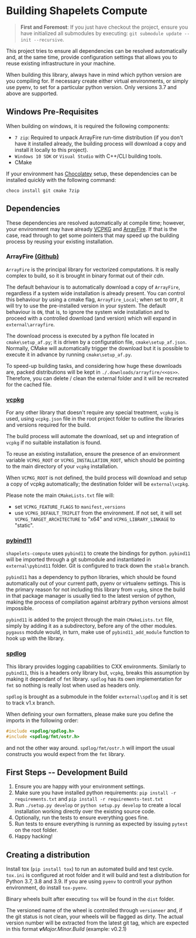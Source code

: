 # Building Shapelets Compute

> **First and Foremost**: If you just have checkout the project, ensure you have initialized all submodules by executing: ```git submodule update --init --recursive```.

This project tries to ensure all dependencies can be resolved automatically and, at the same time, provide configuration settings that allows you to reuse existing infrastructure in your machine.

When building this library, always have in mind which python version are you compiling for.  If necessary create either virtual environments, or simply use pyenv, to set for a particular python version.  Only versions 3.7 and above are supported.

## Windows Pre-Requisites
When building on windows, it is required the following components:

- `7 zip`: Required to unpack ArrayFire run-time distribution (if you don't have it installed already, the building process will download a copy and install it locally to this project).  
- `Windows 10 SDK` or `Visual Studio` with C++/CLI building tools.  
- CMake

If your environment has [Chocolatey](https://chocolatey.org/) setup, these dependencies can be installed quickly with the following command:

``` 
choco install git cmake 7zip
```

## Dependencies

These dependencies are resolved automatically at compile time; however, your environment may have already [VCPKG](https://github.com/microsoft/vcpkg) and [ArrayFire](https://arrayfire.com/).  If that is the case, read through to get some pointers that may speed up the building process by reusing your existing installation.

### ArrayFire [(Github)](https://github.com/arrayfire/arrayfire)
`ArrayFire` is the principal library for vectorized computations.  It is really complex to build, so it is brought in binary format out of their _cdn_.

The default behaviour is to automatically download a copy of `ArrayFire`, regardless if a system wide installation is already present.  You can control this behaviour by using a cmake flag, `ArrayFire_Local`; when set to `OFF`, it will try to use the pre-installed version in your system.  The default behaviour is `ON`, that is, to ignore the system wide installation and to proceed with a controlled download (and version) which will expand in `external\arrayfire`.

The download process is executed by a python file located in `cmake\setup_af.py`; it is driven by a configuration file, `cmake\setup_af.json`.  Normally, CMake will automatically trigger the download but it is possible to execute it in advance by running `cmake\setup_af.py`.  

To speed-up building tasks, and considering how huge these downloads are, packed distributions will be kept in `./.downloads/arrayfire/<<os>>`.  Therefore, you can delete / clean the external folder and it will be recreated for the cached file.

### [vcpkg](https://github.com/Microsoft/vcpkg)
For any other library that doesn't require any special treatment, `vcpkg` is used, using `vcpkg.json` file in the root project folder to outline the libraries and versions required for the build.  

The build process will automate the download, set up and integration of `vcpkg` if no suitable installation is found.  

To reuse an existing installation, ensure the presence of an environment variable `VCPKG_ROOT` or `VCPKG_INSTALLATION_ROOT`, which should be pointing to the main directory of your `vcpkg` installation. 

When `VCPKG_ROOT` is not defined, the build process will download and setup a copy of vcpkg automatically; the destination folder will be `external\vcpkg`.  

Please note the main `CMakeLists.txt` file will:

* set `VCPKG_FEATURE_FLAGS` to `manifest,versions`
* use `VCPKG_DEFAULT_TRIPLET` from the environment.  If not set, it will set `VCPKG_TARGET_ARCHITECTURE` to "x64" and `VCPKG_LIBRARY_LINKAGE` to "static".


### [pybind11](https://github.com/pybind/pybind11)
`shapelets-compute` uses `pybind11` to create the bindings for python.  `pybind11` will be imported through a git submodule and instantiated in `external\pybind11` folder.  Git is configured to track down the `stable` branch.

`pybind11` has a dependency to python libraries, which should be found automatically out of your current path, pyenv or virtualenv settings.  This is the primary reason for not including this library from `vcpkg`, since the build in that package manager is usually tied to the latest version of python, making the process of compilation against arbitrary python versions almost impossible.

`pybind11` is added to the project through the main `CMakeLists.txt` file, simply by adding it as a subdirectory, before any of the other modules.  `pygauss` module would, in turn, make use of `pybind11_add_module` function to hook up with the library.


### [spdlog](https://github.com/gabime/spdlog)
This library provides logging capabilities to CXX environments.  Similarly to `pybind11`, this is a headers only library but, `vcpkg`, breaks this assumption by making it dependant of `fmt` library.  `spdlog` has its own implementation for `fmt` so nothing is really lost when used as headers only.

`spdlog` is brought as a submodule in the folder `external\spdlog` and it is set to track v1.x branch.

When defining your own formatters, please make sure you define the imports in the following order:

```c++
#include <spdlog/spdlog.h>
#include <spdlog/fmt/ostr.h>
```

and not the other way around.  `spdlog/fmt/ostr.h` will import the usual constructs you would expect from the `fmt` library.

## First Steps -- Development Build
1. Ensure you are happy with your environment settings.
2. Make sure you have installed python requirements: ```pip install -r requirements.txt``` and ```pip install -r requirements-test.txt```
3. Run ```./setup.py develop``` or ```python setup.py develop``` to create a local installation working directly over the existing source code.
4. Optionally, run the tests to ensure everything goes fine.
5. Run tests to ensure everything is running as expected by issuing ```pytest``` on the root folder.
6. Happy hacking!

## Creating a distribution
Install tox (```pip install tox```) to run an automated build and test cycle.  ```tox.ini``` is configured at root folder and it will build and test a distribution for Python 3.7, 3.8 and 3.9.  If you are using ```pyenv``` to controll your python environment, do install ```tox-pyenv```.

Binary wheels built after executing ```tox``` will be found in the ```dist``` folder.  

The versioned name of the wheel is controlled through ```versioneer``` and, if the git status is not clean, your wheels will be flagged as dirty.  The actual version number will be extracted from the latest git tag, which are expected in this format _**v**Major.Minor.Build_ (example: v0.2.1)

